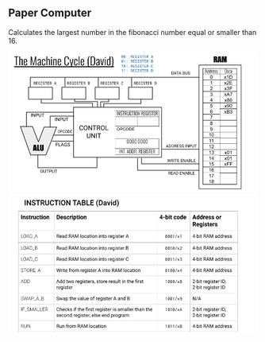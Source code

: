 ## Paper Computer

Calculates the largest number in the fibonacci number equal or smaller than 16.

![](Paper_Computer_1.png)
![](Paper_Computer_2.png)
